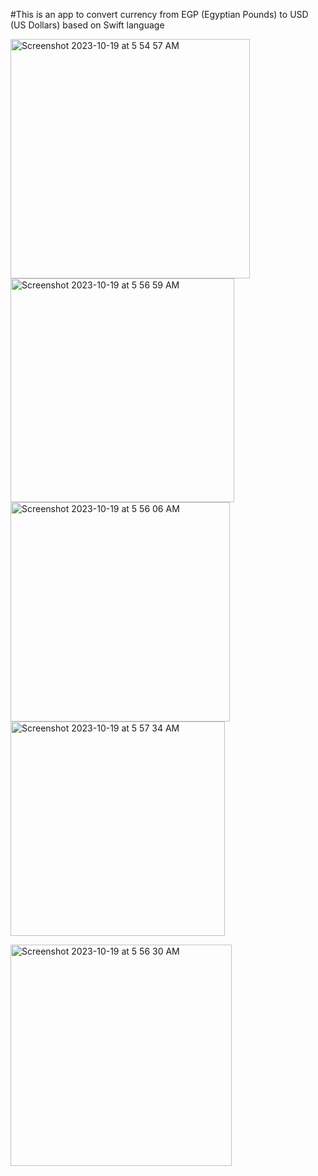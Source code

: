 #This is an app to convert currency from EGP (Egyptian Pounds) to USD (US Dollars) based on Swift language




<img width="383" alt="Screenshot 2023-10-19 at 5 54 57 AM" src="https://github.com/hebaomar94/currencyAppConvert/assets/97067717/9c3ab92b-6d9b-4fa8-bfed-26da1b647473"><img width="358" alt="Screenshot 2023-10-19 at 5 56 59 AM" src="https://github.com/hebaomar94/currencyAppConvert/assets/97067717/38e49648-9361-412c-917e-ce3896bc0e6a">
<img width="351" alt="Screenshot 2023-10-19 at 5 56 06 AM" src="https://github.com/hebaomar94/currencyAppConvert/assets/97067717/2a67bdeb-34e8-4c03-8dad-cd234d877167">
<img width="343" alt="Screenshot 2023-10-19 at 5 57 34 AM" src="https://github.com/hebaomar94/currencyAppConvert/assets/97067717/96a94f43-00d8-4c4b-831d-8d1e170d4ff3">

<img width="354" alt="Screenshot 2023-10-19 at 5 56 30 AM" src="https://github.com/hebaomar94/currencyAppConvert/assets/97067717/607ecb0f-ee0b-45dc-a9aa-1150f63fae5f">

